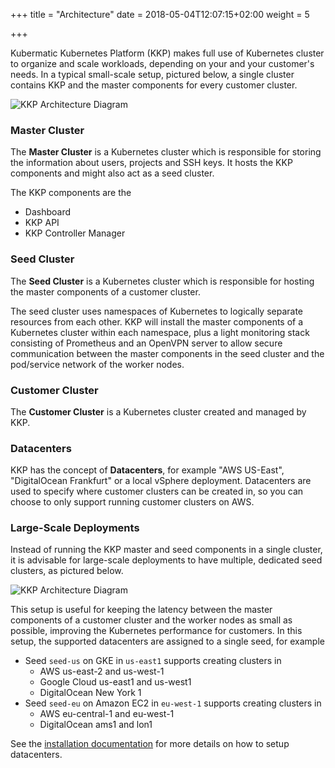 +++
title = "Architecture"
date = 2018-05-04T12:07:15+02:00
weight = 5

+++

Kubermatic Kubernetes Platform (KKP) makes full use of Kubernetes cluster to organize and scale workloads, depending on your and your customer's needs. In a typical small-scale setup, pictured below, a single cluster contains KKP and the master components for every customer cluster.

![KKP Architecture Diagram](/img/kubermatic/master/architecture/combined-master-seed.png)

### Master Cluster

The **Master Cluster** is a Kubernetes cluster which is responsible for storing the information about users, projects and SSH keys.
It hosts the KKP components and might also act as a seed cluster.

The KKP components are the

* Dashboard
* KKP API
* KKP Controller Manager

### Seed Cluster

The **Seed Cluster** is a Kubernetes cluster which is responsible for hosting the master components of a customer cluster.

The seed cluster uses namespaces of Kubernetes to logically separate resources from each other. KKP will install the master components of a Kubernetes cluster within each namespace, plus a light monitoring stack consisting of Prometheus and an OpenVPN server to allow secure communication between the master components in the seed cluster and the pod/service network of the worker nodes.

### Customer Cluster

The **Customer Cluster** is a Kubernetes cluster created and managed by KKP.

### Datacenters

KKP has the concept of **Datacenters**, for example "AWS US-East", "DigitalOcean Frankfurt" or a local vSphere deployment. Datacenters are used to specify where customer clusters can be created in, so you can choose to only support running customer clusters on AWS.

### Large-Scale Deployments

Instead of running the KKP master and seed components in a single cluster, it is advisable for large-scale deployments to have multiple, dedicated seed clusters, as pictured below.

![KKP Architecture Diagram](/img/kubermatic/master/architecture/dedicated-seeds.png)

This setup is useful for keeping the latency between the master components of a customer cluster and the worker nodes as small as possible, improving the Kubernetes performance for customers. In this setup, the supported datacenters are assigned to a single seed, for example

* Seed `seed-us` on GKE in `us-east1` supports creating clusters in
  * AWS us-east-2 and us-west-1
  * Google Cloud us-east1 and us-west1
  * DigitalOcean New York 1
* Seed `seed-eu` on Amazon EC2 in `eu-west-1` supports creating clusters in
  * AWS eu-central-1 and eu-west-1
  * DigitalOcean ams1 and lon1

See the [installation documentation](../guides/installation/install_kkp_ce/) for more details on how to setup datacenters.
